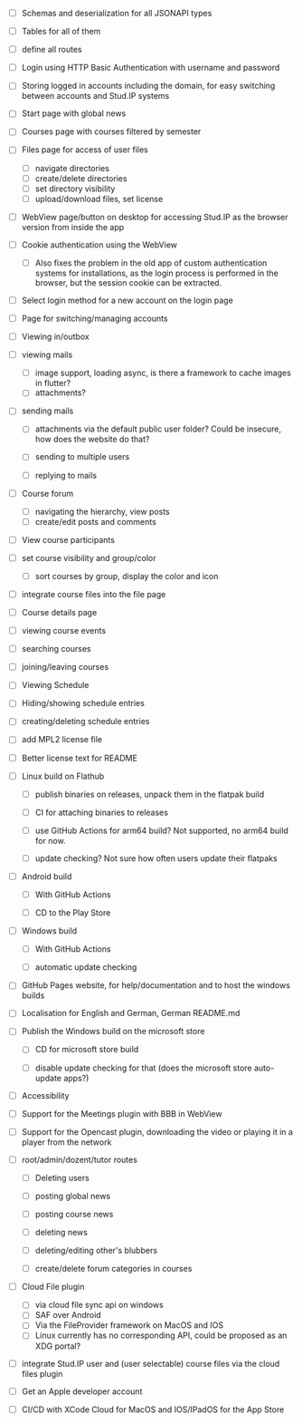 

- [ ] Schemas and deserialization for all JSONAPI types
- [ ] Tables for all of them
- [ ] define all routes

- [ ] Login using HTTP Basic Authentication with username and password
- [ ] Storing logged in accounts including the domain, for easy switching between accounts and Stud.IP systems
- [ ] Start page with global news
- [ ] Courses page with courses filtered by semester
- [ ] Files page for access of user files
  - [ ] navigate directories
  - [ ] create/delete directories
  - [ ] set directory visibility
  - [ ] upload/download files, set license
- [ ] WebView page/button on desktop for accessing Stud.IP as the browser version from inside the app
- [ ] Cookie authentication using the WebView
    - [ ] Also fixes the problem in the old app of custom authentication systems for installations,
          as the login process is performed in the browser, but the session cookie can be extracted.
- [ ] Select login method for a new account on the login page
- [ ] Page for switching/managing accounts


- [ ] Viewing in/outbox
- [ ] viewing mails
  - [ ] image support, loading async, is there a framework to cache images in flutter?
  - [ ] attachments?
- [ ] sending mails
  - [ ] attachments via the default public user folder? Could be insecure, how does the website do that?
  - [ ] sending to multiple users
  - [ ] replying to mails


- [ ] Course forum
  - [ ] navigating the hierarchy, view posts
  - [ ] create/edit posts and comments
- [ ] View course participants
- [ ] set course visibility and group/color
  - [ ] sort courses by group, display the color and icon
- [ ] integrate course files into the file page
- [ ] Course details page
- [ ] viewing course events
- [ ] searching courses
- [ ] joining/leaving courses


- [ ] Viewing Schedule
- [ ] Hiding/showing schedule entries
- [ ] creating/deleting schedule entries




- [ ] add MPL2 license file
- [ ] Better license text for README


- [ ] Linux build on Flathub
  - [ ] publish binaries on releases, unpack them in the flatpak build
  - [ ] CI for attaching binaries to releases
  - [ ] use GitHub Actions for arm64 build? Not supported, no arm64 build for now.
  - [ ] update checking? Not sure how often users update their flatpaks


- [ ] Android build
    - [ ] With GitHub Actions
    - [ ] CD to the Play Store


- [ ] Windows build
  - [ ] With GitHub Actions
  - [ ] automatic update checking


- [ ] GitHub Pages website, for help/documentation and to host the windows builds
- [ ] Localisation for English and German, German README.md


- [ ] Publish the Windows build on the microsoft store
  - [ ] CD for microsoft store build
  - [ ] disable update checking for that (does the microsoft store auto-update apps?)


- [ ] Accessibility


- [ ] Support for the Meetings plugin with BBB in WebView
- [ ] Support for the Opencast plugin, downloading the video or playing it in a player from the network


- [ ] root/admin/dozent/tutor routes
  - [ ] Deleting users
  - [ ] posting global news
  - [ ] posting course news
  - [ ] deleting news
  - [ ] deleting/editing other's blubbers
  - [ ] create/delete forum categories in courses


- [ ] Cloud File plugin
  - [ ] via cloud file sync api on windows
  - [ ] SAF over Android
  - [ ] Via the FileProvider framework on MacOS and IOS
  - [ ] Linux currently has no corresponding API, could be proposed as an XDG portal?
- [ ] integrate Stud.IP user and (user selectable) course files via the cloud files plugin


- [ ] Get an Apple developer account
- [ ] CI/CD with XCode Cloud for MacOS and IOS/IPadOS for the App Store


